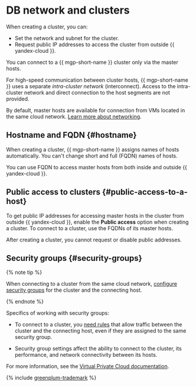 # DB network and clusters

 When creating a cluster, you can:

* Set the network and subnet for the cluster.
* Request public IP addresses to access the cluster from outside {{ yandex-cloud }}.

You can connect to a {{ mgp-short-name }} cluster only via the master hosts.

For high-speed communication between cluster hosts, {{ mgp-short-name }} uses a separate _intra-cluster network_ (interconnect). Access to the intra-cluster network and direct connection to the host segments are not provided.

By default, master hosts are available for connection from VMs located in the same cloud network. [Learn more about networking](../../vpc/).

## Hostname and FQDN {#hostname}

When creating a cluster, {{ mgp-short-name }} assigns names of hosts automatically. You can't change short and full (FQDN) names of hosts.

You can use FQDN to access master hosts from both inside and outside {{ yandex-cloud }}.

## Public access to clusters {#public-access-to-a-host}

To get public IP addresses for accessing master hosts in the cluster from outside {{ yandex-cloud }}, enable the **Public access** option when creating a cluster. To connect to a cluster, use the FQDNs of its master hosts.

After creating a cluster, you cannot request or disable public addresses.

## Security groups {#security-groups}


{% note tip %}

When connecting to a cluster from the same cloud network, [configure security groups](../operations/connect.md#configuring-security-groups) for the cluster and the connecting host.

{% endnote %}

Specifics of working with security groups:

* To connect to a cluster, you [need rules](../operations/connect.md#configuring-security-groups) that allow traffic between the cluster and the connecting host, even if they are assigned to the same security group.

* Security group settings affect the ability to connect to the cluster, its performance, and network connectivity between its hosts.


For more information, see the [Virtual Private Cloud documentation](../../vpc/concepts/security-groups.md).


{% include [greenplum-trademark](../../_includes/mdb/mgp/trademark.md) %}
